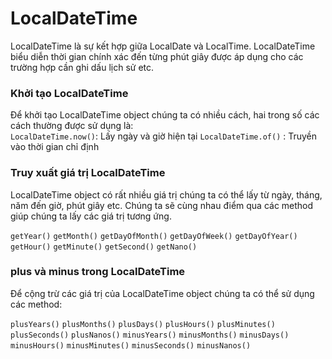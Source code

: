 # LocalDateTime
LocalDateTime là sự kết hợp giữa LocalDate và LocalTime. LocalDateTime biểu diễn thời gian chính xác đến từng phút giây được áp dụng cho các trường hợp cần ghi dấu lịch sử etc.  

### Khởi tạo LocalDateTime
Để khởi tạo LocalDateTime object chúng ta có nhiều cách, hai trong số các cách thường được sử dụng là:  
`LocalDateTime.now()`: Lấy ngày và giờ hiện tại
`LocalDateTime.of()` : Truyền vào thời gian chỉ định

### Truy xuất giá trị LocalDateTime
LocalDateTime object có rất nhiều giá trị chúng ta có thể lấy từ ngày, tháng, năm đến giờ, phút giây etc. Chúng ta sẽ cùng nhau điểm qua các method giúp chúng ta lấy các giá trị tương ứng.  

`getYear()`
`getMonth()`
`getDayOfMonth()`
`getDayOfWeek()`
`getDayOfYear()`
`getHour()`
`getMinute()`
`getSecond()`
`getNano()`

### plus và minus trong LocalDateTime
Để cộng trừ các giá trị của LocalDateTime object chúng ta có thể sử dụng các method:

`plusYears()`
`plusMonths()`
`plusDays()`
`plusHours()`
`plusMinutes()`
`plusSeconds()`
`plusNanos()`
`minusYears()`
`minusMonths()`
`minusDays()`
`minusHours()`
`minusMinutes()`
`minusSeconds()`
`minusNanos()`